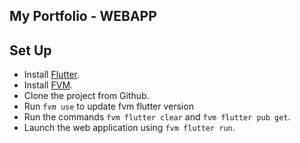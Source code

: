 ## My Portfolio - WEBAPP

## Set Up

- Install [Flutter](https://docs.flutter.dev/get-started/install).
- Install [FVM](https://fvm.app/docs/getting_started/installation/).
- Clone the project from Github.
- Run ```fvm use``` to update fvm flutter version
- Run the commands ```fvm flutter clear``` and ```fvm flutter pub get```.
- Launch the web application using ```fvm flutter run```.